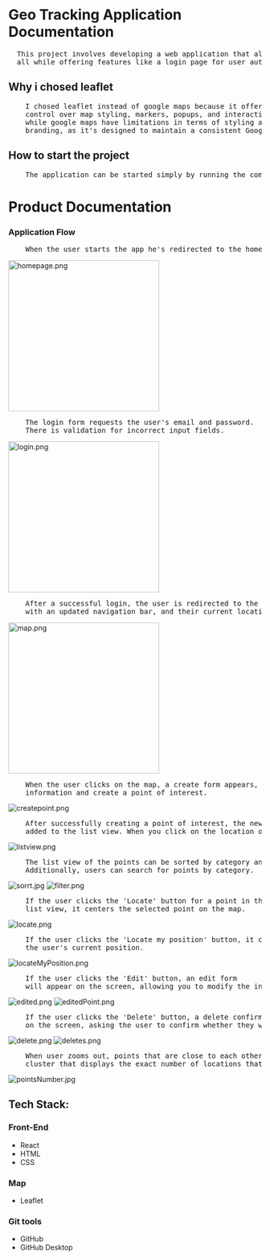 # Geo Tracking Application Documentation 
<pre>
  This project involves developing a web application that allows users to view a map,create, edit,delete, and save points of interest,
  all while offering features like a login page for user authentication and a menu for easy navigation.
</pre>

## Why i chosed leaflet
<pre>
    I chosed leaflet instead of google maps because it offers you full 
    control over map styling, markers, popups, and interactions, 
    while google maps have limitations in terms of styling and 
    branding, as it's designed to maintain a consistent Google Maps look.
</pre>

## How to start the project

<pre>
    The application can be started simply by running the command `npm start`.
</pre>

# Product Documentation
### Application Flow

<pre>
    When the user starts the app he's redirected to the home page.
</pre>

<p>
    <img height="300em" src="https://imageupload.io/ib/mh09BMjW0KnNfCn_1693566321.png" alt="homepage.png"/>
</p>

<pre>
    The login form requests the user's email and password. 
    There is validation for incorrect input fields.
</pre>

<p>
    <img height="300em" src="https://imageupload.io/ib/NijMsSWcGfgKmcX_1693565990.png" alt="login.png"/>
</p>

<pre>
    After a successful login, the user is redirected to the map page
    with an updated navigation bar, and their current location is centered on the map.
</pre>

<p>
    <img height="300em" src="https://imageupload.io/ib/2bypHssLGmy6pY2_1693566841.png" alt="map.png"/>
</p>

<pre>
    When the user clicks on the map, a create form appears, allowing the user to enter
    information and create a point of interest.
</pre>

<p>
    <img  src="https://imageupload.io/ib/mIERFLvXlTh4doa_1693567428.png" alt="createpoint.png"/>
</p>

<pre>
    After successfully creating a point of interest, the new location is 
    added to the list view. When you click on the location on the map, a popup appears.
</pre>

<p>
    <img  src="https://imageupload.io/ib/ZVgclgpXEivwEd3_1693567739.png" alt="listview.png"/>
</p>

<pre>
    The list view of the points can be sorted by category and name. 
    Additionally, users can search for points by category.
</pre>

<p>
    <img  src="https://imageupload.io/ib/Lq9UD4I586GGIza_1693568129.jpg" alt="sorrt.jpg"/>
    <img  src="https://imageupload.io/ib/Iq0A8WlQ65aKGjZ_1693568157.png" alt="filter.png"/>
</p>

<pre>
    If the user clicks the 'Locate' button for a point in the 
    list view, it centers the selected point on the map.
</pre>

<p>
    <img  src="https://imageupload.io/ib/2OnuG2RIgKvWGxK_1693568378.png" alt="locate.png"/>
<p>

<pre>
    If the user clicks the 'Locate my position' button, it centers the map on 
    the user's current position.
</pre>

<p>
    <img  src="https://imageupload.io/ib/xmZggui69okhI7s_1693568562.png" alt="locateMyPosition.png"/>
</p>

<pre>
    If the user clicks the 'Edit' button, an edit form 
    will appear on the screen, allowing you to modify the information of the point.
</pre>

<p>
    <img  src="https://imageupload.io/ib/Ylf2edThMeCG3EY_1693568837.png" alt="edited.png"/>
    <img  src="https://imageupload.io/ib/MzUXhH5pIvBFeqF_1693568944.png" alt="editedPoint.png"/>
</p>

<pre>
    If the user clicks the 'Delete' button, a delete confirmation dialog will appear
    on the screen, asking the user to confirm whether they want to delete the point.
</pre>

<p>
 <img  src="https://imageupload.io/ib/1wLgz9qQw0n42IR_1693569103.png" alt="delete.png"/>
    <img  src="https://imageupload.io/ib/cvSkkOKirMpfWtB_1693569180.png" alt="deletes.png"/>
</p>

<pre>
    When user zooms out, points that are close to each other form a marker
    cluster that displays the exact number of locations that are in close proximity.
</pre>
<p>
    <img  src="https://imageupload.io/ib/uWWI7uLG9FXWXbU_1693651787.jpg" alt="pointsNumber.jpg"/>
</p>

## Tech Stack:
### Front-End
<p></p>
<ul>
  <li>React</li>
  <li>HTML</li>
  <li>CSS</li>
</ul>

### Map 
<ul>
  <li>Leaflet</li>
</ul>

### Git tools
<p></p>
<ul>
  <li>GitHub</li>
  <li>GitHub Desktop</li>
</ul>
